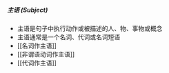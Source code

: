 ##### 主语 (Subject)
- 主语是句子中执行动作或被描述的人、物、事物或概念
- 主语通常是一个名词、代词或名词短语
- [[名词作主语]]
- [[非谓语动词作主语]]
- [[代词作主语]]
